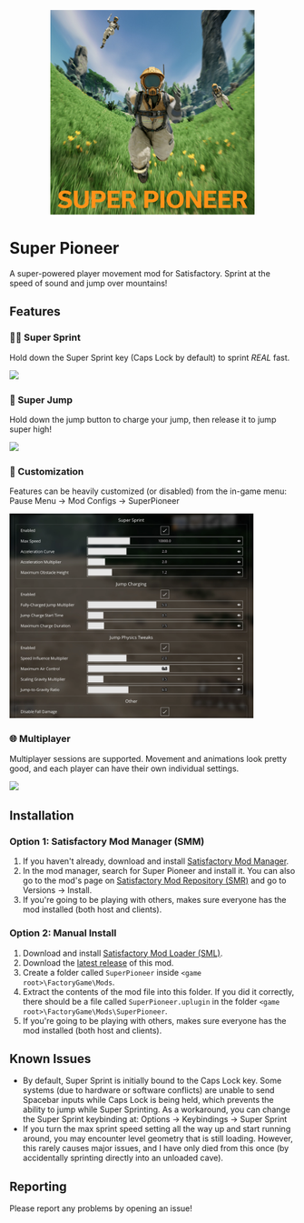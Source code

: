 <p align="center">
  <img src="/Media/icon.jpg" style="width:360px;height:360px;" />
</p>

# Super Pioneer
A super-powered player movement mod for Satisfactory. Sprint at the speed of sound and jump over mountains!

## Features
### 🏃‍♀️ Super Sprint
Hold down the Super Sprint key (Caps Lock by default) to sprint _REAL_ fast.

![](/Media/sprint.gif)

### 🦘 Super Jump
Hold down the jump button to charge your jump, then release it to jump super high!

![](/Media/jump.gif)

### 🔧 Customization
Features can be heavily customized (or disabled) from the in-game menu: Pause Menu → Mod Configs → SuperPioneer

<img src="/Media/config.png" style="width:430px;height:360px;" />

### 🌐 Multiplayer
Multiplayer sessions are supported. Movement and animations look pretty good, and each player can have their own individual settings.

![](/Media/multiplayer.gif)

## Installation
### Option 1: Satisfactory Mod Manager (SMM)
1. If you haven't already, download and install [Satisfactory Mod Manager](https://github.com/satisfactorymodding/SatisfactoryModManager/releases/latest).
2. In the mod manager, search for Super Pioneer and install it. You can also go to the mod's page on [Satisfactory Mod Repository (SMR)](https://ficsit.app/mod/SuperPioneer) and go to Versions → Install.
3. If you're going to be playing with others, makes sure everyone has the mod installed (both host and clients).

### Option 2: Manual Install
1. Download and install [Satisfactory Mod Loader (SML)](https://docs.ficsit.app/satisfactory-modding/latest/ManualInstallDirections.html).
1. Download the [latest release](https://github.com/chriscavalluzzi/SuperPioneer/releases/latest) of this mod.
1. Create a folder called `SuperPioneer` inside `<game root>\FactoryGame\Mods`.
1. Extract the contents of the mod file into this folder. If you did it correctly, there should be a file called `SuperPioneer.uplugin` in the folder `<game root>\FactoryGame\Mods\SuperPioneer`.
1. If you're going to be playing with others, makes sure everyone has the mod installed (both host and clients).

## Known Issues
- By default, Super Sprint is initially bound to the Caps Lock key. Some systems (due to hardware or software conflicts) are unable to send Spacebar inputs while Caps Lock is being held, which prevents the ability to jump while Super Sprinting. As a workaround, you can change the Super Sprint keybinding at: Options → Keybindings → Super Sprint
- If you turn the max sprint speed setting all the way up and start running around, you may encounter level geometry that is still loading. However, this rarely causes major issues, and I have only died from this once (by accidentally sprinting directly into an unloaded cave).

## Reporting
Please report any problems by opening an issue!
